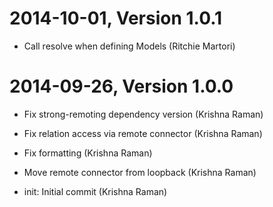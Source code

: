 2014-10-01, Version 1.0.1
=========================

 * Call resolve when defining Models (Ritchie Martori)


2014-09-26, Version 1.0.0
=========================

 * Fix strong-remoting dependency version (Krishna Raman)

 * Fix relation access via remote connector (Krishna Raman)

 * Fix formatting (Krishna Raman)

 * Move remote connector from loopback (Krishna Raman)

 * init: Initial commit (Krishna Raman)


